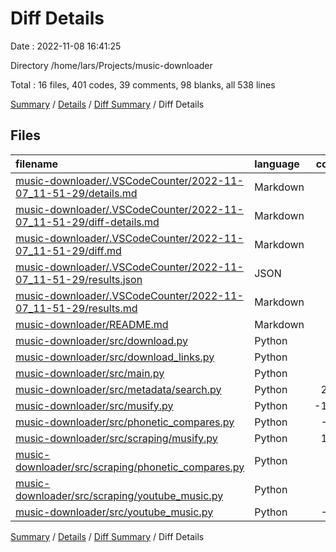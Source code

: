 # Diff Details

Date : 2022-11-08 16:41:25

Directory /home/lars/Projects/music-downloader

Total : 16 files,  401 codes, 39 comments, 98 blanks, all 538 lines

[Summary](results.md) / [Details](details.md) / [Diff Summary](diff.md) / Diff Details

## Files
| filename | language | code | comment | blank | total |
| :--- | :--- | ---: | ---: | ---: | ---: |
| [music-downloader/.VSCodeCounter/2022-11-07_11-51-29/details.md](/music-downloader/.VSCodeCounter/2022-11-07_11-51-29/details.md) | Markdown | 37 | 0 | 6 | 43 |
| [music-downloader/.VSCodeCounter/2022-11-07_11-51-29/diff-details.md](/music-downloader/.VSCodeCounter/2022-11-07_11-51-29/diff-details.md) | Markdown | 25 | 0 | 6 | 31 |
| [music-downloader/.VSCodeCounter/2022-11-07_11-51-29/diff.md](/music-downloader/.VSCodeCounter/2022-11-07_11-51-29/diff.md) | Markdown | 22 | 0 | 7 | 29 |
| [music-downloader/.VSCodeCounter/2022-11-07_11-51-29/results.json](/music-downloader/.VSCodeCounter/2022-11-07_11-51-29/results.json) | JSON | 1 | 0 | 0 | 1 |
| [music-downloader/.VSCodeCounter/2022-11-07_11-51-29/results.md](/music-downloader/.VSCodeCounter/2022-11-07_11-51-29/results.md) | Markdown | 26 | 0 | 7 | 33 |
| [music-downloader/README.md](/music-downloader/README.md) | Markdown | 23 | 0 | 1 | 24 |
| [music-downloader/src/download.py](/music-downloader/src/download.py) | Python | -3 | 0 | -3 | -6 |
| [music-downloader/src/download_links.py](/music-downloader/src/download_links.py) | Python | 4 | 0 | 0 | 4 |
| [music-downloader/src/main.py](/music-downloader/src/main.py) | Python | 0 | 0 | -1 | -1 |
| [music-downloader/src/metadata/search.py](/music-downloader/src/metadata/search.py) | Python | 257 | 39 | 75 | 371 |
| [music-downloader/src/musify.py](/music-downloader/src/musify.py) | Python | -106 | -2 | -40 | -148 |
| [music-downloader/src/phonetic_compares.py](/music-downloader/src/phonetic_compares.py) | Python | -15 | 0 | -8 | -23 |
| [music-downloader/src/scraping/musify.py](/music-downloader/src/scraping/musify.py) | Python | 112 | 2 | 40 | 154 |
| [music-downloader/src/scraping/phonetic_compares.py](/music-downloader/src/scraping/phonetic_compares.py) | Python | 15 | 0 | 8 | 23 |
| [music-downloader/src/scraping/youtube_music.py](/music-downloader/src/scraping/youtube_music.py) | Python | 66 | 2 | 17 | 85 |
| [music-downloader/src/youtube_music.py](/music-downloader/src/youtube_music.py) | Python | -63 | -2 | -17 | -82 |

[Summary](results.md) / [Details](details.md) / [Diff Summary](diff.md) / Diff Details
